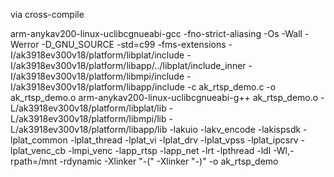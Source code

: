 via cross-compile

arm-anykav200-linux-uclibcgnueabi-gcc -fno-strict-aliasing -Os -Wall -Werror -D_GNU_SOURCE -std=c99 -fms-extensions -I/ak3918ev300v18/platform/libplat/include -I/ak3918ev300v18/platform/libapp/../libplat/include_inner -I/ak3918ev300v18/platform/libmpi/include -I/ak3918ev300v18/platform/libapp/include -c ak_rtsp_demo.c -o ak_rtsp_demo.o
arm-anykav200-linux-uclibcgnueabi-g++ ak_rtsp_demo.o -L/ak3918ev300v18/platform/libplat/lib -L/ak3918ev300v18/platform/libmpi/lib -L/ak3918ev300v18/platform/libapp/lib -lakuio -lakv_encode -lakispsdk -lplat_common -lplat_thread -lplat_vi -lplat_drv -lplat_vpss -lplat_ipcsrv -lplat_venc_cb -lmpi_venc -lapp_rtsp -lapp_net -lrt -lpthread -ldl -Wl,-rpath=/mnt -rdynamic -Xlinker "-("  -Xlinker "-)" -o ak_rtsp_demo
